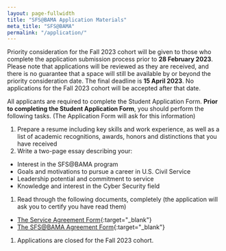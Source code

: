 ```yaml
---
layout: page-fullwidth
title: "SFS@BAMA Application Materials"
meta_title: "SFS@BAMA"
permalink: "/application/"
---
```



Priority consideration for the Fall 2023 cohort will be given to those who complete the application submission process prior to **28 February 2023**. Please note that applications will be reviewed as they are received, and there is no guarantee that a space will still be available by or beyond the priority consideration date. The final deadline is **15 April 2023**. No applications for the Fall 2023 cohort will be accepted after that date.


All applicants are required to complete the Student Application Form.
**Prior to completing the Student Application Form**, you should perform the following tasks. (The Application Form will ask for this information)


1. Prepare a resume including key skills and work experience, as well as a list of academic recognitions, awards, honors and distinctions that you have received
1. Write a two-page essay describing your:
* Interest in the SFS@BAMA program
* Goals and motivations to pursue a career in U.S. Civil Service
* Leadership potential and commitment to service
* Knowledge and interest in the Cyber Security field
1. Read through the following documents, completely (the application will ask you to certify you have read them)
* [The Service Agreement Form](../forms/CyberCorpsSFSServiceAgreement.pdf){:target="_blank"}
* [The SFS@BAMA Agreement Form](../forms/AlabamaAgreement.pdf){:target="_blank"}
1. Applications are closed for the Fall 2023 cohort.
